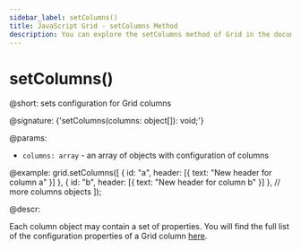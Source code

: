 ```yaml
---
sidebar_label: setColumns()
title: JavaScript Grid - setColumns Method 
description: You can explore the setColumns method of Grid in the documentation of the DHTMLX JavaScript UI library. Browse developer guides and API reference, try out code examples and live demos, and download a free 30-day evaluation version of DHTMLX Suite.
---
```


# setColumns()

@short: sets configuration for Grid columns

@signature: {'setColumns(columns: object[]): void;'}

@params:
- `columns: array` - an array of objects with configuration of columns

@example:
grid.setColumns([
    { id: "a", header: [{ text: "New header for column a" }] },
    { id: "b", header: [{ text: "New header for column b" }] },
    // more columns objects
]);

@descr:

Each column object may contain a set of properties. You will find the full list of the configuration properties of a Grid column [here](grid/api/api_gridcolumn_properties.md).
